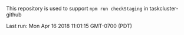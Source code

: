 This repository is used to support `npm run checkStaging` in taskcluster-github

Last run: Mon Apr 16 2018 11:01:15 GMT-0700 (PDT)